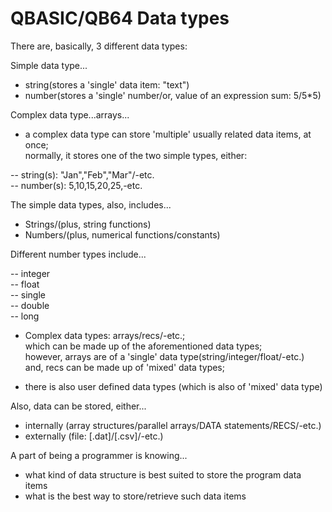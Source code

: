 # QBASIC/QB64 Data types

There are, basically, 3 different data types:   

Simple data type...  

- string(stores a 'single' data item: "text")  
- number(stores a 'single' number/or, value of an expression sum: 5/5*5)   

Complex data type...arrays...  

- a complex data type can store 'multiple' usually related data items, at once;    
  normally, it stores one of the two simple types, either:   

-- string(s): "Jan","Feb","Mar"/-etc.  
-- number(s): 5,10,15,20,25,-etc.    

The simple data types, also, includes...       

-  Strings/(plus, string functions)    
-  Numbers/(plus, numerical functions/constants)  

Different number types include...          

-- integer    
-- float  
-- single    
-- double  
-- long    

- Complex data types: arrays/recs/-etc.;  
  which can be made up of the aforementioned data types;  
  however, arrays are of a 'single' data type(string/integer/float/-etc.)      
  and, recs can be made up of 'mixed' data types;  
  
-  there is also user defined data types (which is also of 'mixed' data type)  

Also, data can be stored, either...

- internally (array structures/parallel arrays/DATA statements/RECS/-etc.)    
- externally (file: [.dat]/[.csv]/-etc.)  

A part of being a programmer is knowing...  

- what kind of data structure is best suited to store the program data items     
- what is the best way to store/retrieve such data items   
  

